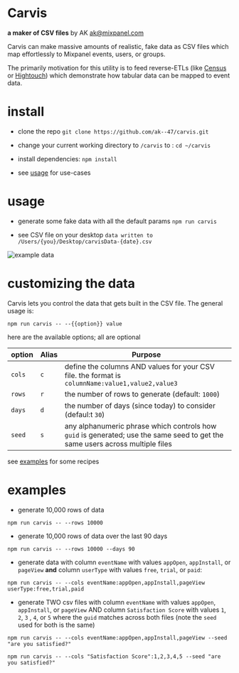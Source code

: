 
# Carvis
**a maker of CSV files** 
 by AK 
 ak@mixpanel.com
 
Carvis can make massive amounts of realistic, fake data as CSV files which map effortlessly to Mixpanel events, users, or groups. 

The primarily motivation for this utility is to feed reverse-ETLs (like [Census](https://www.getcensus.com/) or [Hightouch](https://hightouch.io/)) which demonstrate how tabular data can be mapped to event data.

# install

  - clone the repo
  `git clone https://github.com/ak--47/carvis.git` 

  - change your current working directory to `/carvis` to :
  `cd ~/carvis` 
- install dependencies:
`npm install`
  
-  see [usage](#usage) for use-cases
  
# usage
  - generate some fake data with all the default params
  `npm run carvis` 
  
  - see CSV file on your desktop
  `data written to /Users/{you}/Desktop/carvisData-{date}.csv`
  
![example data](https://aktunes.neocities.org/carvis.png)

# customizing the data
Carvis lets you control the data that gets built in the CSV file. The general usage is:

```
npm run carvis -- --{{option}} value
```
here are the available options; all are optional

| option | Alias | Purpose |
| ------ | ------ | ------ |
| `cols` |`c` | define the columns AND values for your CSV file. the format is `columnName:value1,value2,value3` |
| `rows` | `r` | the number of rows to generate (default: `1000`) |
| `days` | `d` | the number of days (since today) to consider (defaul:t `30`) |
| `seed` | `s` | any alphanumeric phrase which controls how `guid` is generated; use the same seed to get the same users across multiple files

see [examples](#examples) for some recipes

# examples

 - generate 10,000  rows of data
```
npm run carvis -- --rows 10000
```
 - generate 10,000  rows of data over the last 90 days
```
npm run carvis -- --rows 10000 --days 90
```
- generate data with column `eventName` with values `appOpen`, `appInstall`, or `pageView`  **and** column `userType` with values `free`, `trial`, or `paid`:
```
npm run carvis -- --cols eventName:appOpen,appInstall,pageView userType:free,trial,paid
```
- generate TWO csv files with  column `eventName` with values `appOpen`, `appInstall`, or `pageView`  AND  column `Satisfaction Score` with values `1`, `2`, `3` , `4`, or `5` where the `guid` matches across both files (note the `seed` used for both is the same)
```
npm run carvis -- --cols eventName:appOpen,appInstall,pageView --seed "are you satisfied?"
```
```
npm run carvis -- --cols "Satisfaction Score":1,2,3,4,5 --seed "are you satisfied?"
```

